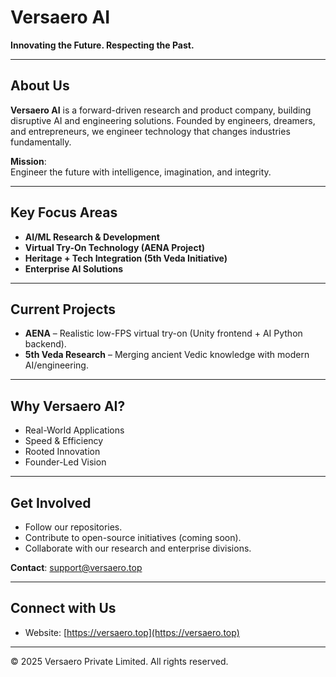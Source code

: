 # Versaero AI

**Innovating the Future. Respecting the Past.**

---

## About Us

**Versaero AI** is a forward-driven research and product company, building disruptive AI and engineering solutions. Founded by engineers, dreamers, and entrepreneurs, we engineer technology that changes industries fundamentally.

**Mission**:  
Engineer the future with intelligence, imagination, and integrity.

---

## Key Focus Areas

- **AI/ML Research & Development**  
- **Virtual Try-On Technology (AENA Project)**  
- **Heritage + Tech Integration (5th Veda Initiative)**  
- **Enterprise AI Solutions**

---

## Current Projects

- **AENA** – Realistic low-FPS virtual try-on (Unity frontend + AI Python backend).
- **5th Veda Research** – Merging ancient Vedic knowledge with modern AI/engineering.

---

## Why Versaero AI?

- Real-World Applications
- Speed & Efficiency
- Rooted Innovation
- Founder-Led Vision

---

## Get Involved

- Follow our repositories.
- Contribute to open-source initiatives (coming soon).
- Collaborate with our research and enterprise divisions.

**Contact**: [support@versaero.top](mailto:support@versaero.top)

---

## Connect with Us

- Website: [https://versaero.top](https://versaero.top)

---

© 2025 Versaero Private Limited. All rights reserved.
